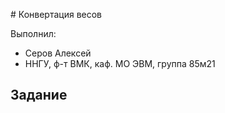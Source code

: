 ﻿﻿# Конвертация весов

Выполнил:

 - Серов Алексей
 - ННГУ, ф-т ВМК, каф. МО ЭВМ, группа 85м21

## Задание
